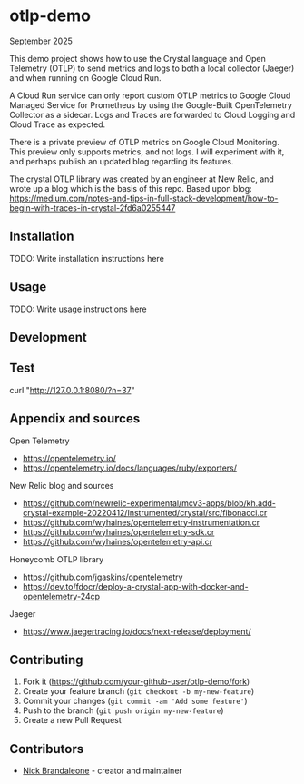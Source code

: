 # otlp-demo

September 2025

This demo project shows how to use the Crystal language and Open Telemetry (OTLP) 
to send metrics and logs to both a local collector (Jaeger) and when running on Google Cloud Run.

A Cloud Run service can only report custom OTLP metrics to Google Cloud Managed Service for Prometheus by using the Google-Built OpenTelemetry Collector as a sidecar. Logs and Traces
are forwarded to Cloud Logging and Cloud Trace as expected.

There is a private preview of OTLP metrics on Google Cloud Monitoring.
This preview only supports metrics, and not logs. I will experiment with it, and
perhaps publish an updated blog regarding its features.

The crystal OTLP library was created by an engineer at New Relic, and wrote up
a blog which is the basis of this repo.
Based upon blog: https://medium.com/notes-and-tips-in-full-stack-development/how-to-begin-with-traces-in-crystal-2fd6a0255447

## Installation

TODO: Write installation instructions here

## Usage

TODO: Write usage instructions here

## Development

## Test
curl "http://127.0.0.1:8080/?n=37"

## Appendix and sources
Open Telemetry
- https://opentelemetry.io/
- https://opentelemetry.io/docs/languages/ruby/exporters/

New Relic blog and sources
- https://github.com/newrelic-experimental/mcv3-apps/blob/kh.add-crystal-example-20220412/Instrumented/crystal/src/fibonacci.cr
- https://github.com/wyhaines/opentelemetry-instrumentation.cr
- https://github.com/wyhaines/opentelemetry-sdk.cr
- https://github.com/wyhaines/opentelemetry-api.cr

Honeycomb OTLP library
- https://github.com/jgaskins/opentelemetry
- https://dev.to/fdocr/deploy-a-crystal-app-with-docker-and-opentelemetry-24cp

Jaeger
- https://www.jaegertracing.io/docs/next-release/deployment/

## Contributing

1. Fork it (<https://github.com/your-github-user/otlp-demo/fork>)
2. Create your feature branch (`git checkout -b my-new-feature`)
3. Commit your changes (`git commit -am 'Add some feature'`)
4. Push to the branch (`git push origin my-new-feature`)
5. Create a new Pull Request

## Contributors

- [Nick Brandaleone](https://github.com/your-github-user) - creator and maintainer
